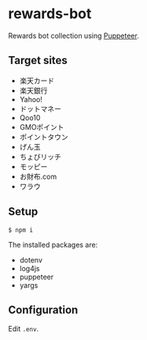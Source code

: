 # rewards-bot
Rewards bot collection using [Puppeteer](https://github.com/GoogleChrome/puppeteer).

## Target sites

* 楽天カード
* 楽天銀行
* Yahoo!
* ドットマネー
* Qoo10
* GMOポイント
* ポイントタウン
* げん玉
* ちょびリッチ
* モッピー
* お財布.com
* ワラウ

## Setup

```
$ npm i
```

The installed packages are:

* dotenv
* log4js
* puppeteer
* yargs

## Configuration

Edit `.env`.
